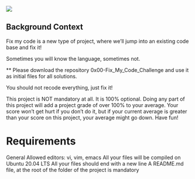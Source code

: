 ![](https://media.geeksforgeeks.org/wp-content/cdn-uploads/20200305191534/How-to-Approach-a-Coding-Problem.png)
## Background Context
Fix my code is a new type of project, where we’ll jump into an existing code base and fix it!

Sometimes you will know the language, sometimes not.

** Please download the repository 0x00-Fix_My_Code_Challenge and use it as initial files for all solutions.

You should not recode everything, just fix it!

This project is NOT mandatory at all. It is 100% optional. Doing any part of this project will add a project grade of over 100% to your average. Your score won’t get hurt if you don’t do it, but if your current average is greater than your score on this project, your average might go down. Have fun!

# Requirements
General
Allowed editors: vi, vim, emacs
All your files will be compiled on Ubuntu 20.04 LTS
All your files should end with a new line
A README.md file, at the root of the folder of the project is mandatory

